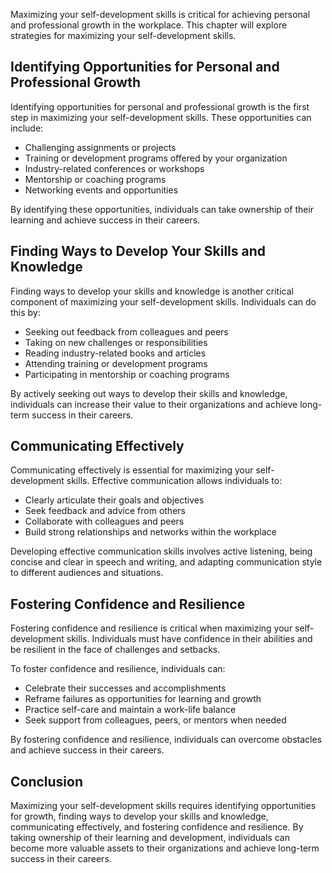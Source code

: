 
Maximizing your self-development skills is critical for achieving personal and professional growth in the workplace. This chapter will explore strategies for maximizing your self-development skills.

Identifying Opportunities for Personal and Professional Growth
--------------------------------------------------------------

Identifying opportunities for personal and professional growth is the first step in maximizing your self-development skills. These opportunities can include:

* Challenging assignments or projects
* Training or development programs offered by your organization
* Industry-related conferences or workshops
* Mentorship or coaching programs
* Networking events and opportunities

By identifying these opportunities, individuals can take ownership of their learning and achieve success in their careers.

Finding Ways to Develop Your Skills and Knowledge
-------------------------------------------------

Finding ways to develop your skills and knowledge is another critical component of maximizing your self-development skills. Individuals can do this by:

* Seeking out feedback from colleagues and peers
* Taking on new challenges or responsibilities
* Reading industry-related books and articles
* Attending training or development programs
* Participating in mentorship or coaching programs

By actively seeking out ways to develop their skills and knowledge, individuals can increase their value to their organizations and achieve long-term success in their careers.

Communicating Effectively
-------------------------

Communicating effectively is essential for maximizing your self-development skills. Effective communication allows individuals to:

* Clearly articulate their goals and objectives
* Seek feedback and advice from others
* Collaborate with colleagues and peers
* Build strong relationships and networks within the workplace

Developing effective communication skills involves active listening, being concise and clear in speech and writing, and adapting communication style to different audiences and situations.

Fostering Confidence and Resilience
-----------------------------------

Fostering confidence and resilience is critical when maximizing your self-development skills. Individuals must have confidence in their abilities and be resilient in the face of challenges and setbacks.

To foster confidence and resilience, individuals can:

* Celebrate their successes and accomplishments
* Reframe failures as opportunities for learning and growth
* Practice self-care and maintain a work-life balance
* Seek support from colleagues, peers, or mentors when needed

By fostering confidence and resilience, individuals can overcome obstacles and achieve success in their careers.

Conclusion
----------

Maximizing your self-development skills requires identifying opportunities for growth, finding ways to develop your skills and knowledge, communicating effectively, and fostering confidence and resilience. By taking ownership of their learning and development, individuals can become more valuable assets to their organizations and achieve long-term success in their careers.
